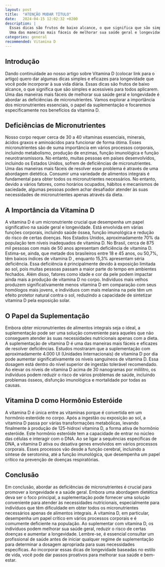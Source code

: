 ```yaml
---
layout: post
title:  "ATENÇÃO MUDAR TÍTULO"
date:   2024-04-15 12:02:32 +0200
description: |
  Essas dicas são frutos de baixo alcance, o que significa que são simples e acessíveis para todos aplicarem. 
  Uma das maneiras mais fáceis de melhorar sua saúde geral e longevidade é abordar as deficiências de micronutrientes.
categories: general
recommended: Vitamina D
---
```

## Introdução

Dando continuidade ao nosso artigo sobre Vitamina D (colocar link para o artigo) quero dar algumas dicas simples e eficazes 
para longevidade que você pode incorporar à sua vida diária. Essas dicas são frutos de baixo alcance, o que significa que 
são simples e acessíveis para todos aplicarem. Uma das maneiras mais fáceis de melhorar sua saúde geral e longevidade 
é abordar as deficiências de micronutrientes. Vamos explorar a importância dos micronutrientes essenciais, o papel da 
suplementação e focaremos especificamente nos benefícios da vitamina D.

## Deficiências de Micronutrientes

Nosso corpo requer cerca de 30 a 40 vitaminas essenciais, minerais, ácidos graxos e aminoácidos para funcionar de forma ótima. 
Esses micronutrientes são de suma importância em vários processos corporais, incluindo metabolismo, produção de enzimas, 
função imunológica e função neurotransmissora. No entanto, muitas pessoas em países desenvolvidos, incluindo os Estados Unidos, 
sofrem de deficiências de micronutrientes.
Uma das maneiras mais fáceis de resolver esse problema é através de uma abordagem dietética. Consumir uma variedade de alimentos 
integrais é fundamental para obter todos os micronutrientes necessários. No entanto, devido a vários fatores, como horários 
ocupados, hábitos e mecanismos de saciedade, algumas pessoas podem achar desafiador atender às suas necessidades de micronutrientes 
apenas através da dieta.

## A Importância da Vitamina D

A vitamina D é um micronutriente crucial que desempenha um papel significativo na saúde geral e longevidade. Está envolvida 
em várias funções corporais, incluindo saúde óssea, função imunológica e redução do risco de certas doenças.
Nos Estados Unidos, aproximadamente 70% da população tem níveis inadequados de vitamina D. No Brasil, cerca de 875 mil 
pessoas com mais de 50 anos apresentam deficiência de vitamina D.  Estima-se, ainda, que metade dos brasileiros entre 
18 e 45 anos, ou 50,7%, têm baixos índices de vitamina D , enquanto 15,3% apresentam séria deficiência. Essa deficiência é 
principalmente devido à exposição limitada ao sol, pois muitas pessoas passam a maior parte do tempo em ambientes fechados. 
Além disso, fatores como idade e cor da pele podem impactar ainda mais a produção de vitamina D no corpo. Indivíduos mais velhos 
produzem significativamente menos vitamina D em comparação com seus homólogos mais jovens, e indivíduos com mais melanina na pele 
têm um efeito protetor natural contra o sol, reduzindo a capacidade de sintetizar vitamina D pela exposição solar.

## O Papel da Suplementação

Embora obter micronutrientes de alimentos integrais seja o ideal, a suplementação pode ser uma solução conveniente para 
aqueles que não conseguem atender às suas necessidades nutricionais apenas com a dieta. A suplementação de vitamina D é uma 
das maneiras mais fáceis e eficazes de resolver deficiências.
Estudos mostraram que a suplementação com aproximadamente 4.000 UI (Unidades Internacionais) de vitamina D por dia pode 
aumentar significativamente os níveis sanguíneos de vitamina D. Essa dosagem está dentro do nível superior de ingestão 
tolerável recomendado. Ao elevar os níveis de vitamina D acima de 30 nanogramas por mililitro, os indivíduos podem reduzir 
o risco de vários problemas de saúde, incluindo problemas ósseos, disfunção imunológica e mortalidade por todas as causas.

## Vitamina D como Hormônio Esteróide

A vitamina D é única entre as vitaminas porque é convertida em um hormônio esteróide no corpo. Após a ingestão ou exposição 
ao sol, a vitamina D passa por várias transformações metabólicas, levando finalmente à produção de 125-hidroxi vitamina D, 
a forma ativa de hormônio esteróide.
Este hormônio esteróide tem a capacidade de entrar no núcleo das células e interagir com o DNA. Ao se ligar a sequências 
específicas de DNA, a vitamina D ativa ou desativa genes envolvidos em vários processos corporais. Esses processos vão desde 
a função cerebral, incluindo a síntese de serotonina, até a função imunológica, que desempenha um papel crítico na prevenção 
de doenças respiratórias.

## Conclusão

Em conclusão, abordar as deficiências de micronutrientes é crucial para promover a longevidade e a saúde geral. Embora uma 
abordagem dietética deva ser o foco principal, a suplementação pode fornecer uma solução conveniente para atender às necessidades 
nutricionais, especialmente para indivíduos que têm dificuldade em obter todos os micronutrientes necessários apenas de alimentos 
integrais.
A vitamina D, em particular, desempenha um papel crítico em vários processos corporais e é comumente deficiente na população. 
Ao suplementar com vitamina D, os indivíduos podem melhorar sua saúde geral, reduzir o risco de certas doenças e aumentar a longevidade.
Lembre-se, é essencial consultar um profissional de saúde antes de iniciar qualquer regime de suplementação para determinar a dosagem 
apropriada para suas necessidades específicas. Ao incorporar essas dicas de longevidade baseadas no estilo de vida, você pode dar 
passos proativos para melhorar sua saúde e bem-estar.
